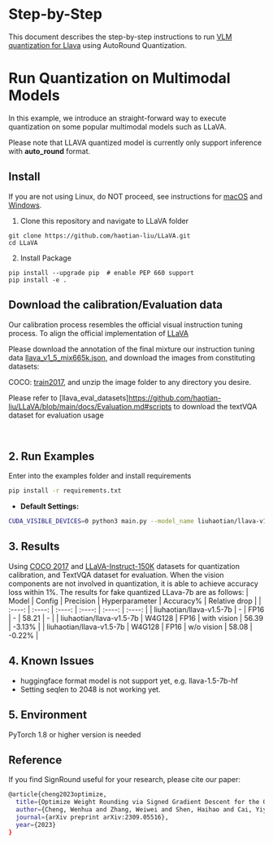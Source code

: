 
Step-by-Step
============
This document describes the step-by-step instructions to run [VLM quantization for Llava](https://huggingface.co/liuhaotian/llava-v1.5-7b) using AutoRound Quantization.

# Run Quantization on Multimodal Models

In this example, we introduce an straight-forward way to execute quantization on some popular multimodal models such as LLaVA. 

Please note that LLAVA quantized model is currently only support inference with **auto_round** format.

## Install
If you are not using Linux, do NOT proceed, see instructions for [macOS](https://github.com/haotian-liu/LLaVA/blob/main/docs/macOS.md) and [Windows](https://github.com/haotian-liu/LLaVA/blob/main/docs/Windows.md).

1. Clone this repository and navigate to LLaVA folder
```shell
git clone https://github.com/haotian-liu/LLaVA.git
cd LLaVA
```

2. Install Package
```
pip install --upgrade pip  # enable PEP 660 support
pip install -e .
```

## Download the calibration/Evaluation data

Our calibration process resembles the official visual instruction tuning process. To align the official implementation of [LLaVA](https://github.com/haotian-liu/LLaVA/tree/main?tab=readme-ov-file#visual-instruction-tuning)

Please download the annotation of the final mixture our instruction tuning data [llava_v1_5_mix665k.json](https://huggingface.co/datasets/liuhaotian/LLaVA-Instruct-150K/blob/main/llava_v1_5_mix665k.json), and download the images from constituting datasets:

COCO: [train2017](http://images.cocodataset.org/zips/train2017.zip), and unzip the image folder to any directory you desire.

Please refer to [llava_eval_datasets]https://github.com/haotian-liu/LLaVA/blob/main/docs/Evaluation.md#scripts to download the textVQA dataset for evaluation usage

<br />

## 2. Run Examples
Enter into the examples folder and install requirements

```bash
pip install -r requirements.txt
```

- **Default Settings:**
```bash
CUDA_VISIBLE_DEVICES=0 python3 main.py --model_name liuhaotian/llava-v1.5-7b  --bits 4 --group_size 128 --quantize
```

## 3. Results
Using [COCO 2017](https://cocodataset.org/) and [LLaVA-Instruct-150K](https://huggingface.co/datasets/liuhaotian/LLaVA-Instruct-150K) datasets for quantization calibration, and TextVQA dataset for evaluation. When the vision components are not involved in quantization, it is able to achieve accuracy loss within 1%. The results for fake quantized LLava-7b are as follows:
| Model | Config | Precision | Hyperparameter | Accuracy% | Relative drop |
|  :----: | :----: | :----: | :----: | :----: | :----: |
| liuhaotian/llava-v1.5-7b | - | FP16 | - | 58.21 | - |
| liuhaotian/llava-v1.5-7b | W4G128 | FP16 | with vision | 56.39 | -3.13% |
| liuhaotian/llava-v1.5-7b | W4G128 | FP16 | w/o vision | 58.08 | -0.22% |


## 4. Known Issues
* huggingface format model is not support yet, e.g. llava-1.5-7b-hf
* Setting seqlen to 2048 is not working yet.


## 5. Environment

PyTorch 1.8 or higher version is needed


## Reference
If you find SignRound useful for your research, please cite our paper:
```bash
@article{cheng2023optimize,
  title={Optimize Weight Rounding via Signed Gradient Descent for the Quantization of LLMs},
  author={Cheng, Wenhua and Zhang, Weiwei and Shen, Haihao and Cai, Yiyang and He, Xin and Lv, Kaokao},
  journal={arXiv preprint arXiv:2309.05516},
  year={2023}
}
```



